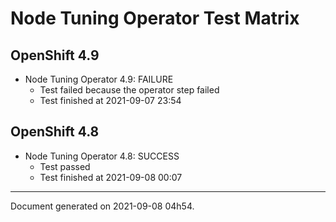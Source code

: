 
Node Tuning Operator Test Matrix
================================

OpenShift 4.9
-------------


* Node Tuning Operator 4.9: FAILURE
  - Test failed because the operator step failed
  - Test finished at 2021-09-07 23:54

OpenShift 4.8
-------------


* Node Tuning Operator 4.8: SUCCESS
  - Test passed
  - Test finished at 2021-09-08 00:07


---
Document generated on 2021-09-08 04h54.

